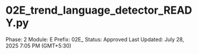 # 02E_trend_language_detector_READY.py

Phase: 2
Module: E
Prefix: 02E_
Status: Approved
Last Updated: July 28, 2025 7:05 PM (GMT+5:30)